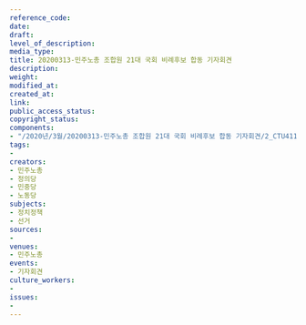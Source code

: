 ```yaml
---
reference_code: 
date: 
draft: 
level_of_description: 
media_type: 
title: 20200313-민주노총 조합원 21대 국회 비례후보 합동 기자회견
description: 
weight: 
modified_at: 
created_at: 
link: 
public_access_status: 
copyright_status: 
components:
- "/2020년/3월/20200313-민주노총 조합원 21대 국회 비례후보 합동 기자회견/2_CTU4112.jpg"
tags:
- 
creators:
- 민주노총
- 정의당
- 민중당
- 노동당
subjects:
- 정치정책
- 선거
sources:
- 
venues:
- 민주노총
events:
- 기자회견
culture_workers:
- 
issues:
- 
---
```

